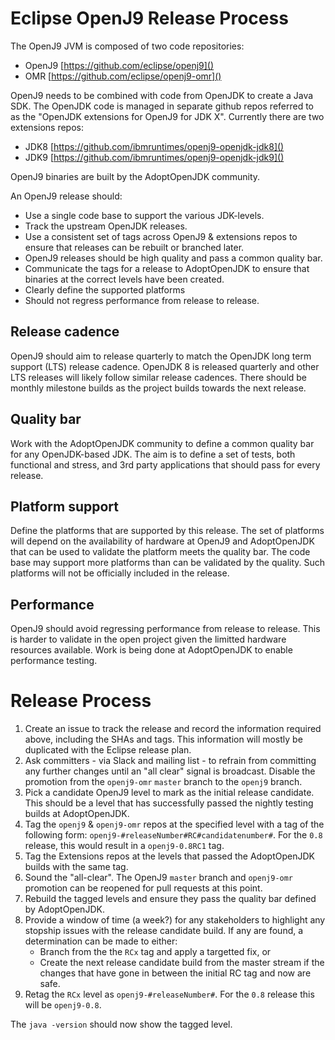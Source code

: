 <!--
Copyright (c) 2018, 2018 IBM Corp. and others

This program and the accompanying materials are made available under
the terms of the Eclipse Public License 2.0 which accompanies this
distribution and is available at https://www.eclipse.org/legal/epl-2.0/
or the Apache License, Version 2.0 which accompanies this distribution and
is available at https://www.apache.org/licenses/LICENSE-2.0.

This Source Code may also be made available under the following
Secondary Licenses when the conditions for such availability set
forth in the Eclipse Public License, v. 2.0 are satisfied: GNU
General Public License, version 2 with the GNU Classpath
Exception [1] and GNU General Public License, version 2 with the
OpenJDK Assembly Exception [2].

[1] https://www.gnu.org/software/classpath/license.html
[2] http://openjdk.java.net/legal/assembly-exception.html

SPDX-License-Identifier: EPL-2.0 OR Apache-2.0 OR GPL-2.0 WITH Classpath-exception-2.0 OR LicenseRef-GPL-2.0 WITH Assembly-exception
-->

# Eclipse OpenJ9 Release Process

The OpenJ9 JVM is composed of two code repositories:

* OpenJ9 [https://github.com/eclipse/openj9]()
* OMR [https://github.com/eclipse/openj9-omr]()

OpenJ9 needs to be combined with code from OpenJDK to create a Java SDK.
The OpenJDK code is managed in separate github repos referred to as the 
"OpenJDK extensions for OpenJ9 for JDK X".  Currently there are two 
extensions repos:

* JDK8 [https://github.com/ibmruntimes/openj9-openjdk-jdk8]()
* JDK9 [https://github.com/ibmruntimes/openj9-openjdk-jdk9]()

OpenJ9 binaries are built by the AdoptOpenJDK community.  

An OpenJ9 release should:

* Use a single code base to support the various JDK-levels.
* Track the upstream OpenJDK releases.  
* Use a consistent set of tags across OpenJ9 & extensions repos to 
ensure that releases can be rebuilt or branched later.
* OpenJ9 releases should be high quality and pass a common quality bar. 
* Communicate the tags for a release to AdoptOpenJDK to ensure that
binaries at the correct levels have been created. 
* Clearly define the supported platforms
* Should not regress performance from release to release.


## Release cadence
OpenJ9 should aim to release quarterly to match the OpenJDK long term 
support (LTS) release cadence.  OpenJDK 8 is released quarterly and 
other LTS releases will likely follow similar release cadences.  There 
should be monthly milestone builds as the project builds towards the 
next release.

## Quality bar
Work with the AdoptOpenJDK community to define a common quality bar for 
any OpenJDK-based JDK.  The aim is to define a set of tests, both 
functional and stress, and 3rd party applications that should pass for 
every release.

## Platform support
Define the platforms that are supported by this release.  The set of 
platforms will depend on the availability of hardware at OpenJ9 and 
AdoptOpenJDK that can be used to validate the platform meets the quality 
bar.  The code base may support more platforms than can be validated by 
the quality.  Such platforms will not be officially included in the release.

## Performance
OpenJ9 should avoid regressing performance from release to release.
This is harder to validate in the open project given the limitted 
hardware resources available.  Work is being done at AdoptOpenJDK to 
enable performance testing.

# Release Process

1. Create an issue to track the release and record the information required
above, including the SHAs and tags.  This information will mostly be duplicated
with the Eclipse release plan.
1. Ask committers - via Slack and mailing list -  to refrain from committing any
further changes until an "all clear" signal is broadcast.  Disable the promotion
from the `openj9-omr` `master` branch to the `openj9` branch.
1. Pick a candidate OpenJ9 level to mark as the initial release candidate.  This
should be a level that has successfully passed the nightly testing builds at 
AdoptOpenJDK.
1. Tag the `openj9` & `openj9-omr` repos at the specified level with a tag of the
following form: `openj9-#releaseNumber#RC#candidatenumber#`.  For the `0.8` 
release, this would result in a `openj9-0.8RC1` tag.
1. Tag the Extensions repos at the levels that passed the AdoptOpenJDK builds with
the same tag.
1. Sound the "all-clear". The OpenJ9 `master` branch and `openj9-omr` promotion 
can be reopened for pull requests at this point.
1. Rebuild the tagged levels and ensure they pass the quality bar defined by 
AdoptOpenJDK.
1. Provide a window of time (a week?) for any stakeholders to highlight any 
stopship issues with the release candidate build.  If any are found, a 
determination can be made to either:
	* Branch from the the `RCx` tag and apply a targetted fix, or
	* Create the next release candidate build from the master stream if the 
	changes that have gone in between the initial RC tag and now are safe.
1. Retag the `RCx` level as `openj9-#releaseNumber#`.  For the `0.8` release this 
will be `openj9-0.8`.

The `java -version` should now show the tagged level.

